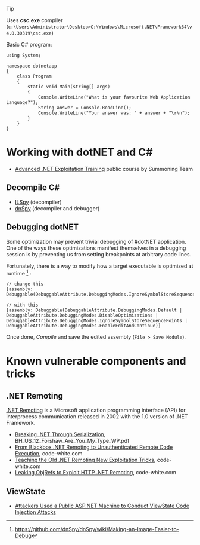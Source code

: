 >[!tip]
>Uses **csc.exe** compiler (`c:\Users\Administrator\Desktop>C:\Windows\Microsoft.NET\Framework64\v4.0.30319\csc.exe`)

Basic C# program:

```dotnet
using System;

namespace dotnetapp
{
	class Program
	{
		static void Main(string[] args)
		{
			Console.WriteLine("What is your favourite Web Application Language?");
			String answer = Console.ReadLine();
			Console.WriteLine("Your answer was: " + answer + "\r\n");
		}
	}
}
```

# Working with dotNET and C\#

- [Advanced .NET Exploitation Training](https://summoning.team/) public course by Summoning Team

## Decompile C\#

- [ILSpy](https://github.com/icsharpcode/ILSpy) (decompiler)
- [dnSpy](../Tools/dnSpy.md) (decompiler and debugger)

## Debugging dotNET

Some optimization may prevent trivial debugging of #dotNET application. One of the ways these optimizations manifest themselves in a debugging session is by preventing us from setting breakpoints at arbitrary code lines.

Fortunately, there is a way to modify how a target executable is optimized at runtime [^debug-easy] :

[^debug-easy]: https://github.com/dnSpy/dnSpy/wiki/Making-an-Image-Easier-to-Debug

```dotnet
// change this
[assembly: Debuggable(DebuggableAttribute.DebuggingModes.IgnoreSymbolStoreSequencePoints)]

// with this
[assembly: Debuggable(DebuggableAttribute.DebuggingModes.Default |
DebuggableAttribute.DebuggingModes.DisableOptimizations |
DebuggableAttribute.DebuggingModes.IgnoreSymbolStoreSequencePoints |
DebuggableAttribute.DebuggingModes.EnableEditAndContinue)]
```

Once done, *Compile* and save the edited assembly (`File > Save Module`).

# Known vulnerable components and tricks

## .NET Remoting

[.NET Remoting](https://learn.microsoft.com/en-us/openspecs/windows_protocols/ms-netod/bfd49902-36d7-4479-bf75-a2431bd99039) is a Microsoft application programming interface (API) for interprocess communication released in 2002 with the 1.0 version of .NET Framework.

- [Breaking .NET Through Serialization](https://media.blackhat.com/bh-us-12/Briefings/Forshaw/BH_US_12_Forshaw_Are_You_My_Type_WP.pdf), BH_US_12_Forshaw_Are_You_My_Type_WP.pdf
- [From Blackbox .NET Remoting to Unauthenticated Remote Code Execution](https://code-white.com/blog/2023-07-from-blackbox-dotnet-remoting-to-rce/), code-white.com
- [Teaching the Old .NET Remoting New Exploitation Tricks](https://code-white.com/blog/teaching-the-old-net-remoting-new-exploitation-tricks/), code-white.com
- [Leaking ObjRefs to Exploit HTTP .NET Remoting](https://code-white.com/blog/leaking-objrefs-to-exploit-http-dotnet-remoting/), code-white.com

## ViewState
- [Attackers Used a Public ASP.NET Machine to Conduct ViewState Code Injection Attacks](../../Readwise/Articles/Pierluigi%20Paganini%20-%20Attackers%20Used%20a%20Public%20ASP.NET%20Machine%20to%20Conduct%20ViewState%20Code%20Injection%20Attacks.md)